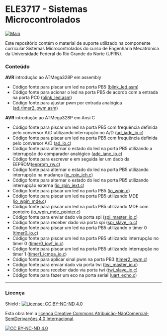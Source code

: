 # ELE3717 - Sistemas Microcontrolados

[![Main](https://img.shields.io/badge/main%20language-PT-blue)](/../../)

Este repositório contém o material de suporte utilizado na componente curricular Sistemas Microcontrolados do curso de Engenharia Mecatrônica da Universidade Federal do Rio Grande do Norte (UFRN).

### Conteúdo

**AVR** introdução ao ATMega328P em assembly

- Código fonte para piscar um led na porta PB5 ([blink_led.asm](https://github.com/sama-md/ELE3717/blob/main/asm/blink_led.asm))
- Código fonte para acionar o led na porta PB5 de acordo com a entrada na porta PC0 ([blink_led.asm](https://github.com/sama-md/ELE3717/blob/main/asm/io_read_pin.asm))
- Código fonte para ajustar pwm por entrada analógica ([ad_timer2_pwm.asm](https://github.com/sama-md/ELE3717/blob/main/asm/ad_timer2_pwm.asm))

**AVR** introdução ao ATMega328P em Ansi C

- Código fonte para piscar um led na porta PB5 com frequência definida pelo conversor A/D utilizando interrupção no A/D ([ad_iadc_io.c](https://github.com/sama-md/ELE3717/blob/main/c/ad_iadc_io.c))
- Código fonte para piscar um led na porta PB5 com frequência definida pelo conversor A/D ([ad_io.c](https://github.com/sama-md/ELE3717/blob/main/c/ad_io.c))
- Código fonte para alternar o estado do led na porta PB5 utilizando a interrupção do comparador analógico ([adc_ianc_io.c](https://github.com/sama-md/ELE3717/blob/main/c/adc_ianc_io.c))
- Código fonte para escrever e em seguida ler um dado da EEPROM([eeprom_rw.c](https://github.com/sama-md/ELE3717/blob/main/c/eeprom_rw.c))
- Código fonte para alternar o estado do led na porta PB5 utilizando interrupção na mudança ([io_rpin_ich.c](https://github.com/sama-md/ELE3717/blob/main/c/io_rpin_ich.c))
- Código fonte para alternar o estado do led na porta PB5 utilizando interrupção externa ([io_rpin_iext.c](https://github.com/sama-md/ELE3717/blob/main/c/io_rpin_iext.c))
- Código fonte para piscar um led na porta PB5 ([io_wpin.c](https://github.com/sama-md/ELE3717/blob/main/c/io_wpin.c))
- Código fonte para piscar um led na porta PB5 utilizando MDE ([io_wpin_mde.c](https://github.com/sama-md/ELE3717/blob/main/c/io_wpin_mde.c))
- Código fonte para piscar um led na porta PB5 utilizando MDE com ponteiro ([io_wpin_mde_pointer.c](https://github.com/sama-md/ELE3717/blob/main/c/io_wpin_mde_pointer.c))
- Código fonte para enviar dado via porta spi ([spi_master_io.c](https://github.com/sama-md/ELE3717/blob/main/c/spi_master_io.c))
- Código fonte para receber dado via porta spi ([spi_slave_io.c](https://github.com/sama-md/ELE3717/blob/main/c/spi_slave_io.c))
- Código fonte para piscar um led na porta PB5 utilizando o timer 0 ([timer0_io.c](https://github.com/sama-md/ELE3717/blob/main/c/timer0_io.c))
- Código fonte para piscar um led na porta PB5 utilizando interrupção no timer 0 ([timer0_iovf_io.c](https://github.com/sama-md/ELE3717/blob/main/c/timer0_iovf_io.c))
- Código fonte para piscar um led na porta PB5 utilizando interrupção no timer 1 ([timer1_icmpa_io.c](https://github.com/sama-md/ELE3717/blob/main/c/timer1_icmpa_io.c))
- Código fonte para aplicar sinal pwm na porta PB3 ([timer2_pwm.c](https://github.com/sama-md/ELE3717/blob/main/c/timer2_pwm.c))
- Código fonte para enviar dado via porta twi ([twi_master_io.c](https://github.com/sama-md/ELE3717/blob/main/c/twi_master_io.c))
- Código fonte para receber dado via porta twi ([twi_slave_io.c](https://github.com/sama-md/ELE3717/blob/main/c/twi_slave_io.c))
- Código fonte para fazer um eco na porta serial ([uart_echo.c](https://github.com/sama-md/ELE3717/blob/main/c/uart_echo.c))

---
### Licença

Shield : [![License: CC BY-NC-ND 4.0](https://img.shields.io/badge/License-CC%20BY--NC--ND%204.0-lightgrey)](https://creativecommons.org/licenses/by-nc-nd/4.0/)

Esta obra tem a [licença Creative Commons Atribuição-NãoComercial-SemDerivações 4.0 Internacional](https://creativecommons.org/licenses/by-nc-nd/4.0/deed.pt_BR).

[![CC BY-NC-ND 4.0](https://licensebuttons.net/l/by-nc-nd/4.0/88x31.png)](https://creativecommons.org/licenses/by-nc-nd/4.0/deed.pt_BR)

 

